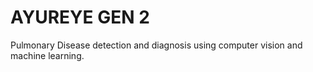 # AYUREYE GEN 2

Pulmonary Disease detection and diagnosis using computer vision and machine learning.

